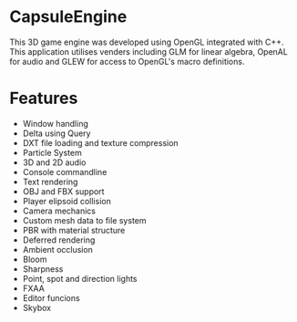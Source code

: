 # CapsuleEngine
This 3D game engine was developed using OpenGL integrated with C++. This application utilises venders including GLM for linear algebra, OpenAL for audio and GLEW for access to OpenGL's macro definitions.

# Features
- Window handling
- Delta using Query
- DXT file loading and texture compression
- Particle System
- 3D and 2D audio
- Console commandline
- Text rendering
- OBJ and FBX support
- Player elipsoid collision
- Camera mechanics
- Custom mesh data to file system
- PBR with material structure
- Deferred rendering
- Ambient occlusion
- Bloom
- Sharpness
- Point, spot and direction lights
- FXAA
- Editor funcions
- Skybox
